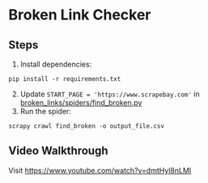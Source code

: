 # Broken Link Checker

## Steps

1. Install dependencies:

```commandline
pip install -r requirements.txt
```

2. Update `START_PAGE = 'https://www.scrapebay.com'`
   in [broken_links/spiders/find_broken.py](broken_links/spiders/find_broken.py)
2. Run the spider:

```commandline
scrapy crawl find_broken -o output_file.csv
```

## Video Walkthrough

Visit https://www.youtube.com/watch?v=dmtHyl8nLMI
